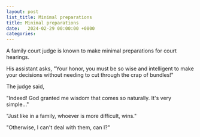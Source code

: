 ```yaml
---
layout: post
list_title: Minimal preparations
title: Minimal preparations
date:   2024-02-29 00:00:00 +0800
categories:
---
```


A family court judge is known to make minimal preparations for court hearings.

His assistant asks, "Your honor, you must be so wise and intelligent to make
your decisions without needing to cut through the crap of bundles!"

The judge said,

"Indeed! God granted me wisdom that comes so naturally. It's very simple..."

"Just like in a family, whoever is more difficult, wins."

"Otherwise, I can't deal with them, can I?"
